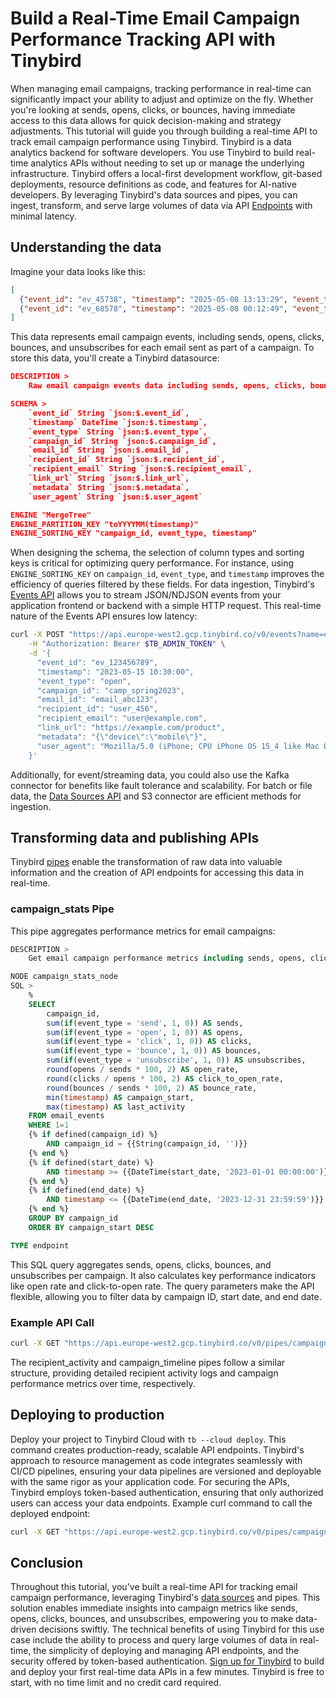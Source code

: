 # Build a Real-Time Email Campaign Performance Tracking API with Tinybird

When managing email campaigns, tracking performance in real-time can significantly impact your ability to adjust and optimize on the fly. Whether you're looking at sends, opens, clicks, or bounces, having immediate access to this data allows for quick decision-making and strategy adjustments. This tutorial will guide you through building a real-time API to track email campaign performance using Tinybird. Tinybird is a data analytics backend for software developers. You use Tinybird to build real-time analytics APIs without needing to set up or manage the underlying infrastructure. Tinybird offers a local-first development workflow, git-based deployments, resource definitions as code, and features for AI-native developers. By leveraging Tinybird's data sources and pipes, you can ingest, transform, and serve large volumes of data via API [Endpoints](https://www.tinybird.co/docs/forward/work-with-data/publish-data/endpoints?utm_source=DEV&utm_campaign=tb+create+--prompt+DEV) with minimal latency. 

## Understanding the data

Imagine your data looks like this:

```json
[
  {"event_id": "ev_45738", "timestamp": "2025-05-08 13:13:29", "event_type": "bounced", "campaign_id": "camp_8", "email_id": "email_738", "recipient_id": "user_38", "recipient_email": "user38@example.com", "link_url": "https://example.com/landing", "metadata": "{\"source\":\"promotion\"}", "user_agent": "Mozilla/5.0 (Windows)"},
  {"event_id": "ev_68578", "timestamp": "2025-05-08 00:12:49", "event_type": "bounced", "campaign_id": "camp_8", "email_id": "email_578", "recipient_id": "user_78", "recipient_email": "user78@example.com", "link_url": "https://example.com/landing", "metadata": "{\"source\":\"announcement\"}", "user_agent": "Mozilla/5.0 (Windows)"}
]
```

This data represents email campaign events, including sends, opens, clicks, bounces, and unsubscribes for each email sent as part of a campaign. To store this data, you'll create a Tinybird datasource:

```json
DESCRIPTION >
    Raw email campaign events data including sends, opens, clicks, bounces, and unsubscribes

SCHEMA >
    `event_id` String `json:$.event_id`,
    `timestamp` DateTime `json:$.timestamp`,
    `event_type` String `json:$.event_type`,
    `campaign_id` String `json:$.campaign_id`,
    `email_id` String `json:$.email_id`,
    `recipient_id` String `json:$.recipient_id`,
    `recipient_email` String `json:$.recipient_email`,
    `link_url` String `json:$.link_url`,
    `metadata` String `json:$.metadata`,
    `user_agent` String `json:$.user_agent`

ENGINE "MergeTree"
ENGINE_PARTITION_KEY "toYYYYMM(timestamp)"
ENGINE_SORTING_KEY "campaign_id, event_type, timestamp"
```

When designing the schema, the selection of column types and sorting keys is critical for optimizing query performance. For instance, using `ENGINE_SORTING_KEY` on `campaign_id`, `event_type`, and `timestamp` improves the efficiency of queries filtered by these fields. For data ingestion, Tinybird's [Events API](https://www.tinybird.co/docs/forward/get-data-in/events-api?utm_source=DEV&utm_campaign=tb+create+--prompt+DEV) allows you to stream JSON/NDJSON events from your application frontend or backend with a simple HTTP request. This real-time nature of the Events API ensures low latency:

```bash
curl -X POST "https://api.europe-west2.gcp.tinybird.co/v0/events?name=email_events&utm_source=DEV&utm_campaign=tb+create+--prompt+DEV" \
    -H "Authorization: Bearer $TB_ADMIN_TOKEN" \
    -d '{
      "event_id": "ev_123456789",
      "timestamp": "2023-05-15 10:30:00",
      "event_type": "open",
      "campaign_id": "camp_spring2023",
      "email_id": "email_abc123",
      "recipient_id": "user_456",
      "recipient_email": "user@example.com",
      "link_url": "https://example.com/product",
      "metadata": "{\"device\":\"mobile\"}",
      "user_agent": "Mozilla/5.0 (iPhone; CPU iPhone OS 15_4 like Mac OS X)"
    }'
```

Additionally, for event/streaming data, you could also use the Kafka connector for benefits like fault tolerance and scalability. For batch or file data, the [Data Sources API](https://www.tinybird.co/docs/api-reference/datasource-api?utm_source=DEV&utm_campaign=tb+create+--prompt+DEV) and S3 connector are efficient methods for ingestion. 

## Transforming data and publishing APIs

Tinybird [pipes](https://www.tinybird.co/docs/forward/work-with-data/pipes?utm_source=DEV&utm_campaign=tb+create+--prompt+DEV) enable the transformation of raw data into valuable information and the creation of API endpoints for accessing this data in real-time. 

### campaign_stats Pipe

This pipe aggregates performance metrics for email campaigns:

```sql
DESCRIPTION >
    Get email campaign performance metrics including sends, opens, clicks, bounces, and unsubscribes

NODE campaign_stats_node
SQL >
    %
    SELECT
        campaign_id,
        sum(if(event_type = 'send', 1, 0)) AS sends,
        sum(if(event_type = 'open', 1, 0)) AS opens,
        sum(if(event_type = 'click', 1, 0)) AS clicks,
        sum(if(event_type = 'bounce', 1, 0)) AS bounces,
        sum(if(event_type = 'unsubscribe', 1, 0)) AS unsubscribes,
        round(opens / sends * 100, 2) AS open_rate,
        round(clicks / opens * 100, 2) AS click_to_open_rate,
        round(bounces / sends * 100, 2) AS bounce_rate,
        min(timestamp) AS campaign_start,
        max(timestamp) AS last_activity
    FROM email_events
    WHERE 1=1
    {% if defined(campaign_id) %}
        AND campaign_id = {{String(campaign_id, '')}}
    {% end %}
    {% if defined(start_date) %}
        AND timestamp >= {{DateTime(start_date, '2023-01-01 00:00:00')}}
    {% end %}
    {% if defined(end_date) %}
        AND timestamp <= {{DateTime(end_date, '2023-12-31 23:59:59')}}
    {% end %}
    GROUP BY campaign_id
    ORDER BY campaign_start DESC

TYPE endpoint
```

This SQL query aggregates sends, opens, clicks, bounces, and unsubscribes per campaign. It also calculates key performance indicators like open rate and click-to-open rate. The query parameters make the API flexible, allowing you to filter data by campaign ID, start date, and end date. 

### Example API Call

```bash
curl -X GET "https://api.europe-west2.gcp.tinybird.co/v0/pipes/campaign_stats.json?token=%24TB_ADMIN_TOKEN&campaign_id=camp_spring2023&start_date=2023-05-01+00%3A00%3A00&end_date=2023-05-31+23%3A59%3A59&utm_source=DEV&utm_campaign=tb+create+--prompt+DEV"
```

The recipient_activity and campaign_timeline pipes follow a similar structure, providing detailed recipient activity logs and campaign performance metrics over time, respectively. 

## Deploying to production

Deploy your project to Tinybird Cloud with `tb --cloud deploy`. This command creates production-ready, scalable API endpoints. Tinybird's approach to resource management as code integrates seamlessly with CI/CD pipelines, ensuring your data pipelines are versioned and deployable with the same rigor as your application code. For securing the APIs, Tinybird employs token-based authentication, ensuring that only authorized users can access your data endpoints. Example curl command to call the deployed endpoint:

```bash
curl -X GET "https://api.europe-west2.gcp.tinybird.co/v0/pipes/campaign_stats.json?token=%24TB_ADMIN_TOKEN&campaign_id=camp_spring2023&utm_source=DEV&utm_campaign=tb+create+--prompt+DEV"
```


## Conclusion

Throughout this tutorial, you've built a real-time API for tracking email campaign performance, leveraging Tinybird's [data sources](https://www.tinybird.co/docs/forward/get-data-in/data-sources?utm_source=DEV&utm_campaign=tb+create+--prompt+DEV) and pipes. This solution enables immediate insights into campaign metrics like sends, opens, clicks, bounces, and unsubscribes, empowering you to make data-driven decisions swiftly. The technical benefits of using Tinybird for this use case include the ability to process and query large volumes of data in real-time, the simplicity of deploying and managing API endpoints, and the security offered by token-based authentication. [Sign up for Tinybird](https://cloud.tinybird.co/signup?utm_source=DEV&utm_campaign=tb+create+--prompt+DEV) to build and deploy your first real-time data APIs in a few minutes. Tinybird is free to start, with no time limit and no credit card required.